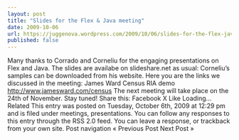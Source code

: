 ```yaml
---
layout: post
title: "Slides for the Flex & Java meeting"
date: 2009-10-06
url: https://juggenova.wordpress.com/2009/10/06/slides-for-the-flex-java-meeting/
published: false 
---
```


Many thanks to Corrado and Corneliu for the engaging presentations on Flex and Java. The slides are availabe on slideshare.net as usual: Corneliu’s samples can be downloaded from his website. Here you are the links we discussed in the meeting: James Ward Census RIA demo http://www.jamesward.com/census The next meeting will take place on the 24th of November. Stay tuned! Share this: Facebook X Like Loading... Related This entry was posted on Tuesday, October 6th, 2009 at 12:29 pm and is filed under meetings, presentations. You can follow any responses to this entry through the RSS 2.0 feed. You can leave a response, or trackback from your own site. Post navigation « Previous Post Next Post »
